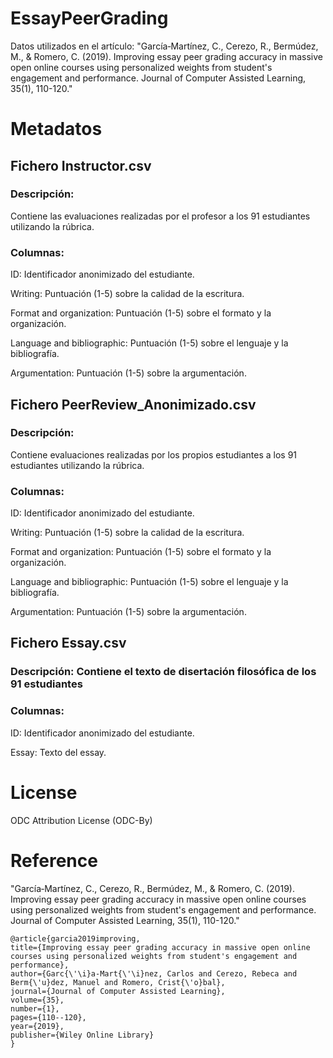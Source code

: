 # EssayPeerGrading

Datos utilizados en el artículo: "García‐Martínez, C., Cerezo, R., Bermúdez, M., & Romero, C. (2019). Improving essay peer grading accuracy in massive open online courses using personalized weights from student's engagement and performance. Journal of Computer Assisted Learning, 35(1), 110-120."

# Metadatos

## Fichero Instructor.csv
### Descripción: 
Contiene las evaluaciones realizadas por el profesor a los 91 estudiantes utilizando la rúbrica.

### Columnas:
ID: Identificador anonimizado del estudiante.

Writing: Puntuación (1-5) sobre la calidad de la escritura.

Format and organization: Puntuación (1-5) sobre el formato y la organización.

Language and bibliographic: Puntuación (1-5) sobre el lenguaje y la bibliografía.

Argumentation: Puntuación (1-5) sobre la argumentación.

## Fichero PeerReview_Anonimizado.csv
### Descripción: 
Contiene evaluaciones realizadas por los propios estudiantes a los 91 estudiantes utilizando la rúbrica.

### Columnas:
ID: Identificador anonimizado del estudiante.

Writing: Puntuación (1-5) sobre la calidad de la escritura.

Format and organization: Puntuación (1-5) sobre el formato y la organización.

Language and bibliographic: Puntuación (1-5) sobre el lenguaje y la bibliografía.

Argumentation: Puntuación (1-5) sobre la argumentación.

## Fichero Essay.csv
### Descripción: Contiene el texto de disertación filosófica de los 91 estudiantes 

### Columnas:
ID: Identificador anonimizado del estudiante.

Essay: Texto del essay.

# License

ODC Attribution License (ODC-By)


# Reference

"García‐Martínez, C., Cerezo, R., Bermúdez, M., & Romero, C. (2019). Improving essay peer grading accuracy in massive open online courses using personalized weights from student's engagement and performance. Journal of Computer Assisted Learning, 35(1), 110-120."

   ```
@article{garcia2019improving,
  title={Improving essay peer grading accuracy in massive open online courses using personalized weights from student's engagement and performance},
  author={Garc{\'\i}a-Mart{\'\i}nez, Carlos and Cerezo, Rebeca and Berm{\'u}dez, Manuel and Romero, Crist{\'o}bal},
  journal={Journal of Computer Assisted Learning},
  volume={35},
  number={1},
  pages={110--120},
  year={2019},
  publisher={Wiley Online Library}
}
   ```
